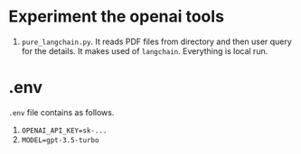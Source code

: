 # Experiment the openai tools
1. `pure_langchain.py`. It reads PDF files from directory and then user query for the details. It makes used of `langchain`. Everything is local run.

# .env
`.env` file contains as follows.
1. `OPENAI_API_KEY=sk-...`
1. `MODEL=gpt-3.5-turbo`

